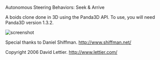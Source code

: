 Autonomous Steering Behaviors: Seek & Arrive

A boids clone done in 3D using the Panda3D API. 
To use, you will need Panda3D version 1.3.2.

![screenshot](http://img246.imageshack.us/img246/7656/boidpp6.jpg)

Special thanks to Daniel Shiffman. http://www.shiffman.net/               

Copyright 2006 David Lettier. http://www.lettier.com/ 
